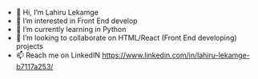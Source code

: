 - 👋 Hi, I’m Lahiru Lekamge
- 👀 I’m interested in Front End develop 
- 🌱 I’m currently learning in Python 
- 💞️ I’m looking to collaborate on HTML/React (Front End developing) projects
- 📫 Reach me on LinkedIN https://www.linkedin.com/in/lahiru-lekamge-b7117a253/


<!---
lahirurash/lahirurash is a ✨ special ✨ repository because its `README.md` (this file) appears on your GitHub profile.
You can click the Preview link to take a look at your changes.
--->
